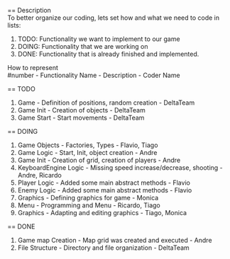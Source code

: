 == Description<br />
To better organize our coding, lets set how and what we need to code in lists:

1. TODO: Functionality we want to implement to our game
2. DOING: Functionality that we are working on
3. DONE: Functionality that is already finished and implemented.

How to represent<br />
#number - Functionality Name - Description - Coder Name

== TODO
1. Game - Definition of positions, random creation - DeltaTeam
3. Game Init - Creation of objects - DeltaTeam
4. Game Start - Start movements - DeltaTeam

== DOING
1. Game Objects - Factories, Types - Flavio, Tiago
2. Game Logic - Start, Init, object creation - Andre
3. Game Init - Creation of grid, creation of players - Andre
4. KeyboardEngine Logic - Missing speed increase/decrease, shooting - Andre, Ricardo
5. Player Logic - Added some main abstract methods - Flavio
6. Enemy Logic - Added some main abstract methods - Flavio
7. Graphics - Defining graphics for game - Monica
8. Menu - Programming and Menu - Ricardo, Tiago
9. Graphics - Adapting and editing graphics - Tiago, Monica

== DONE
1. Game map Creation - Map grid was created and executed - Andre
2. File Structure - Directory and file organization - DeltaTeam

